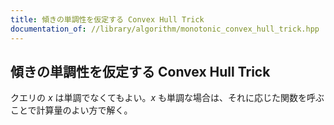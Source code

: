 ```yaml
---
title: 傾きの単調性を仮定する Convex Hull Trick
documentation_of: //library/algorithm/monotonic_convex_hull_trick.hpp
---
```

## 傾きの単調性を仮定する Convex Hull Trick

クエリの $x$ は単調でなくてもよい。$x$ も単調な場合は、それに応じた関数を呼ぶことで計算量のよい方で解く。
